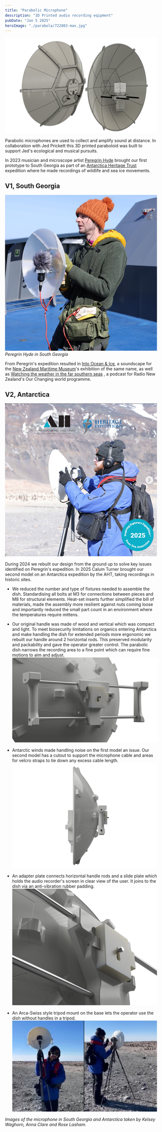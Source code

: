 ```yaml
---
title: "Parabolic Microphone"
description: "3D Printed audio recording eqipment"
pubDate: "Jan 5 2025"
heroImage: "./parabola/722803-max.jpg"
---
```


![CAD render, front view, dish made of segments](parabola/parabola_cad_webedit.png)

Parabolic microphones are used to collect and amplify sound at distance. In collaboration with Jed Prickett this 3D printed paraboloid was built to support Jed's ecological and musical pursuits.

In 2023 musician and microscope artist [Peregrin Hyde](https://www.perescope.co.nz/) brought our first prototype to South Georgia as part of an [Antarctica Heritage Trust](https://antarctic-heritage.recollect.co.nz/) expedition where he made recordings of wildlife and sea ice movements.

## V1, South Georgia

![microphone in use on boat](parabola/peregrin.png)
_Peregrin Hyde in South Georgia_

From Peregrin's expedition resulted in [Into Ocean & Ice](https://soundcloud.com/peregrinz/into-ocean-and-ice), a soundscape for the [New Zealand Maritime Museum](https://www.maritimemuseum.co.nz/exhibitions/into-ocean-and-ice?gad_source=1)'s exhibition of the same name, as well as [Watching the weather in the far southern seas](https://www.rnz.co.nz/national/programmes/ourchangingworld/audio/2018926815/watching-the-weather-in-the-far-southern-seas) , a podcast for Radio New Zealand's Our Changing world programme.

## V2, Antarctica

![detail view](parabola/v2_cal_aht1.png)

During 2024 we rebuilt our design from the ground up to solve key issues identified on Peregrin's expedition.
In 2025 Calum Turner brought our second model on an Antarctica expedition by the AHT, taking recordings in historic sites.

- We reduced the number and type of fixtures needed to assemble the dish. Standardising all bolts at M3 for connections between pieces and M8 for structural elements. Heat-set inserts further simplified the bill of materials, made the assembly more resilient against nuts coming loose and importantly reduced the small part count in an environment where the temperatures require mittens.
  <!-- ![detail view](/src/content/projects/parabola/v2_backdetail_1.png) -->
- Our original handle was made of wood and vertical which was compact and light. To meet biosecurity limitations on organics entering Antarctica and make handling the dish for extended periods more ergonomic we rebuilt our handle around 2 horizontal rods. This preserved modularity and packability and gave the operator greater control. The parabolic dish narrows the recording area to a fine point which can require fine motions to aim and adjust.
  ![detail view](parabola/v2_mid_back.PNG)

- Antarctic winds made handling noise on the first model an issue. Our second model has a cutout to support the microphone cable and areas for velcro straps to tie down any excess cable length.
  ![detail view](parabola/v2_directside.png)

- An adapter plate connects horizontal handle rods and a slide plate which holds the audio recorder's screen in clear view of the user. It joins to the dish via an anti-vibration rubber padding.
  ![detail view](parabola/v2_closeup.PNG)

- An Arca-Swiss style tripod mount on the base lets the operator use the dish without handles in a tripod.
  ![detail view](parabola/cal_screengrabs.jpg)

_Images of the microphone in South Georgia and Antarctica taken by Kelsey Waghorn, Anna Clare and Rose Lasham._
